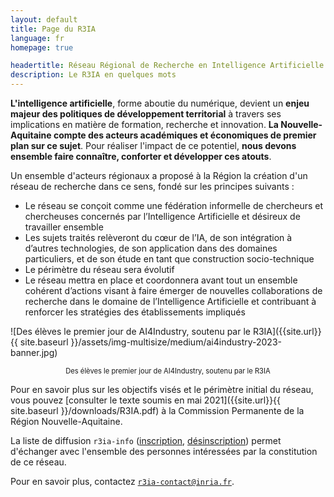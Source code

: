 ```yaml
---
layout: default
title: Page du R3IA
language: fr 
homepage: true

headertitle: Réseau Régional de Recherche en Intelligence Artificielle
description: Le R3IA en quelques mots
---
```



**L'intelligence artificielle**, forme aboutie du numérique, devient un **enjeu majeur des politiques de développement territorial** à travers ses implications en matière de formation, recherche et innovation. **La Nouvelle-Aquitaine compte des acteurs académiques et économiques de premier plan sur ce sujet**. Pour réaliser l'impact de ce potentiel, **nous devons ensemble faire connaître, conforter et développer ces atouts**.

Un ensemble d'acteurs régionaux a proposé à la Région la création d'un réseau de recherche dans ce sens, fondé sur les principes suivants :

- Le réseau se conçoit comme une fédération informelle de chercheurs et chercheuses concernés par l’Intelligence Artificielle et désireux de travailler ensemble
- Les sujets traités relèveront du cœur de l’IA, de son intégration à d’autres technologies, de son application dans des domaines particuliers, et de son étude en tant que construction socio-technique
- Le périmètre du réseau sera évolutif
- Le réseau mettra en place et coordonnera avant tout un ensemble cohérent d’actions visant à faire émerger de nouvelles collaborations de recherche dans le domaine de l’Intelligence Artificielle et contribuant à renforcer les stratégies des établissements impliqués


![Des élèves le premier jour de AI4Industry, soutenu par le R3IA]({{site.url}}{{ site.baseurl }}/assets/img-multisize/medium/ai4industry-2023-banner.jpg)
<div style="text-align:center; padding-left:50px; padding-right:50px; font-size:80%">Des élèves le premier jour de AI4Industry, soutenu par le R3IA</div>

Pour en savoir plus sur les objectifs visés et le périmètre initial du réseau, vous pouvez [consulter le texte soumis en mai 2021]({{site.url}}{{ site.baseurl }}/downloads/R3IA.pdf) à la Commission Permanente de la Région Nouvelle-Aquitaine.

La liste de diffusion `r3ia-info` ([inscription](https://sympa.inria.fr/sympa/subscribe/r3ia-info), [désinscription](https://sympa.inria.fr/sympa/signoff/r3ia-info)) permet d'échanger avec l'ensemble des personnes intéressées par la constitution de ce réseau.

Pour en savoir plus, contactez [`r3ia-contact@inria.fr`](mailto:r3ia-contact@inria.fr).
